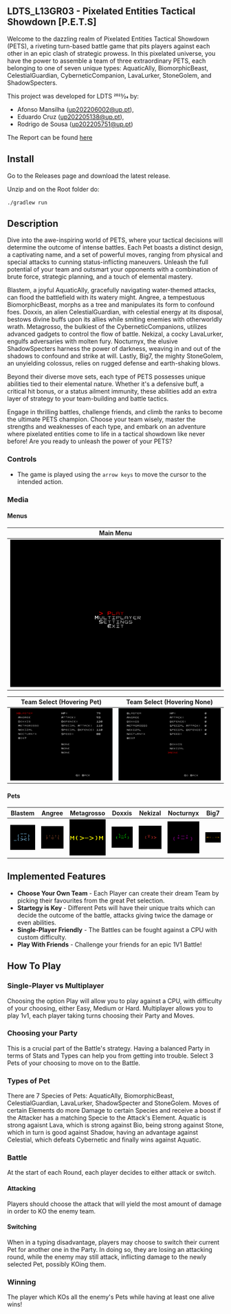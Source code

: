 ## LDTS_L13GR03 - Pixelated Entities Tactical Showdown [P.E.T.S]

Welcome to the dazzling realm of Pixelated Entities Tactical Showdown (PETS), a riveting turn-based battle game that pits players against each other in an epic clash of strategic prowess. In this pixelated universe, you have the power to assemble a team of three extraordinary PETS, each belonging to one of seven unique types: AquaticAlly, BiomorphicBeast, CelestialGuardian, CyberneticCompanion, LavaLurker, StoneGolem, and ShadowSpecters.


This project was developed for LDTS 2023⁄24 by:
 - Afonso Mansilha (up202206002@up.pt), 
 - Eduardo Cruz (up202205138@up.pt),
 - Rodrigo de Sousa (up202205751@up.pt)

The Report can be found [here](/docs/README.md)

## Install

Go to the Releases page and download the latest release.

Unzip and on the Root folder do:

    ./gradlew run

## Description

Dive into the awe-inspiring world of PETS, where your tactical decisions will determine the outcome of intense battles. Each Pet boasts a distinct design, a captivating name, and a set of powerful moves, ranging from physical and special attacks to cunning status-inflicting maneuvers. Unleash the full potential of your team and outsmart your opponents with a combination of brute force, strategic planning, and a touch of elemental mastery.

Blastem, a joyful AquaticAlly, gracefully navigating water-themed attacks, can flood the battlefield with its watery might. Angree, a tempestuous BiomorphicBeast, morphs as a tree and manipulates its form to confound foes. Doxxis, an alien CelestialGuardian, with celestial energy at its disposal, bestows divine buffs upon its allies while smiting enemies with otherworldly wrath. Metagrosso, the bulkiest of the CyberneticCompanions, utilizes advanced gadgets to control the flow of battle. Nekizal, a cocky LavaLurker, engulfs adversaries with molten fury.  Nocturnyx, the elusive ShadowSpecters harness the power of darkness, weaving in and out of the shadows to confound and strike at will. Lastly, Big7, the mighty StoneGolem, an unyielding colossus, relies on rugged defense and earth-shaking blows.

Beyond their diverse move sets, each type of PETS possesses unique abilities tied to their elemental nature. Whether it's a defensive buff, a critical hit bonus, or a status ailment immunity, these abilities add an extra layer of strategy to your team-building and battle tactics.

Engage in thrilling battles, challenge friends, and climb the ranks to become the ultimate PETS champion. Choose your team wisely, master the strengths and weaknesses of each type, and embark on an adventure where pixelated entities come to life in a tactical showdown like never before! Are you ready to unleash the power of your PETS?


### Controls

- The game is played using the `arrow keys` to move the cursor to the intended action.


### Media

#### Menus
| Main Menu                      |
|--------------------------------|
| ![](docs/screenshots/menu.png) |

| Team Select (Hovering Pet)            | Team Select (Hovering None)           |
|---------------------------------------|---------------------------------------|
| ![](docs/screenshots/teamselect1.png) | ![](docs/screenshots/teamselect2.png) | 

#### Pets
| Blastem                                  | Angree                                 | Metagrosso                                     | Doxxis                                 | Nekizal                                  | Nocturnyx                                    | Big7                               |
|------------------------------------------|----------------------------------------|------------------------------------------------|----------------------------------------|------------------------------------------|----------------------------------------------|------------------------------------|
| ![blastem](docs/screenshots/blastem.png) | ![angree](docs/screenshots/angree.png) | ![metagrosso](docs/screenshots/metagrosso.png) | ![doxxis](docs/screenshots/doxxis.png) | ![nekizal](docs/screenshots/nekizal.png) | ![nocturnyx](docs/screenshots/nocturnyx.png) | ![big7](docs/screenshots/big7.png) |


## Implemented Features

- **Choose Your Own Team** - Each Player can create their dream Team by picking their favourites from the great Pet selection.
- **Startegy is Key** - Different Pets will have their unique traits which can decide the outcome of the battle, attacks giving twice the damage or even abilities.
- **Single-Player Friendly** - The Battles can be fought against a CPU with custom difficulty.
- **Play With Friends** - Challenge your friends for an epic 1V1 Battle!


## How To Play

### Single-Player vs Multiplayer

Choosing the option Play will allow you to play against a CPU, with difficulty of your choosing, either Easy, Medium or Hard.
Multiplayer allows you to play 1v1, each player taking turns choosing their Party and Moves.

### Choosing your Party

This is a crucial part of the Battle's strategy. Having a balanced Party in terms of Stats and Types can help you from getting into trouble.
Select 3 Pets of your choosing to move on to the Battle.

### Types of Pet

There are 7 Species of Pets: AquaticAlly, BiomorphicBeast, CelestialGuardian, LavaLurker, ShadowSpecter and StoneGolem.
Moves of certain Elements do more Damage to certain Species and receive a boost if the Attacker has a matching Specie to the Attack's Element.
Aquatic is strong agaisnt Lava, which is strong against Bio, being strong against Stone, which in turn is good against Shadow, having an advantage
against Celestial, which defeats Cybernetic and finally wins against Aquatic.

### Battle

At the start of each Round, each player decides to either attack or switch.

#### Attacking

Players should choose the attack that will yield the most amount of damage in order to KO the enemy team.
#### Switching

When in a typing disadvantage, players may choose to switch their current Pet for another one in the Party.
In doing so, they are losing an attacking round, while the enemy may still attack, inflicting damage to the newly selected Pet,
possibly KOing them.

### Winning

The player which KOs all the enemy's Pets while having at least one alive wins!
